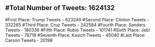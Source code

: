 #Total Number of Tweets: 1624132 
---
#First Place: Trump Tweets - 623249
#Second Place: Clinton Tweets - 332265
#Third Place: Cruz Tweets - 242584
#Fourth Place: Sanders Tweets - 180336
#Fifth Place: Rubio Tweets - 101741
#Sixth Place: Jeb! Tweets - 78719
#Seventh Place: Kasich Tweets - 45040
#Last Place: Carson Tweets - 20198
